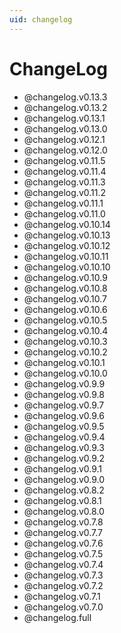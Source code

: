 ```yaml
---
uid: changelog
---
```


# ChangeLog

* @changelog.v0.13.3
* @changelog.v0.13.2
* @changelog.v0.13.1
* @changelog.v0.13.0
* @changelog.v0.12.1
* @changelog.v0.12.0
* @changelog.v0.11.5
* @changelog.v0.11.4
* @changelog.v0.11.3
* @changelog.v0.11.2
* @changelog.v0.11.1
* @changelog.v0.11.0
* @changelog.v0.10.14
* @changelog.v0.10.13
* @changelog.v0.10.12
* @changelog.v0.10.11
* @changelog.v0.10.10
* @changelog.v0.10.9
* @changelog.v0.10.8
* @changelog.v0.10.7
* @changelog.v0.10.6
* @changelog.v0.10.5
* @changelog.v0.10.4
* @changelog.v0.10.3
* @changelog.v0.10.2
* @changelog.v0.10.1
* @changelog.v0.10.0
* @changelog.v0.9.9
* @changelog.v0.9.8
* @changelog.v0.9.7
* @changelog.v0.9.6
* @changelog.v0.9.5
* @changelog.v0.9.4
* @changelog.v0.9.3
* @changelog.v0.9.2
* @changelog.v0.9.1
* @changelog.v0.9.0
* @changelog.v0.8.2
* @changelog.v0.8.1
* @changelog.v0.8.0
* @changelog.v0.7.8
* @changelog.v0.7.7
* @changelog.v0.7.6
* @changelog.v0.7.5
* @changelog.v0.7.4
* @changelog.v0.7.3
* @changelog.v0.7.2
* @changelog.v0.7.1
* @changelog.v0.7.0
* @changelog.full